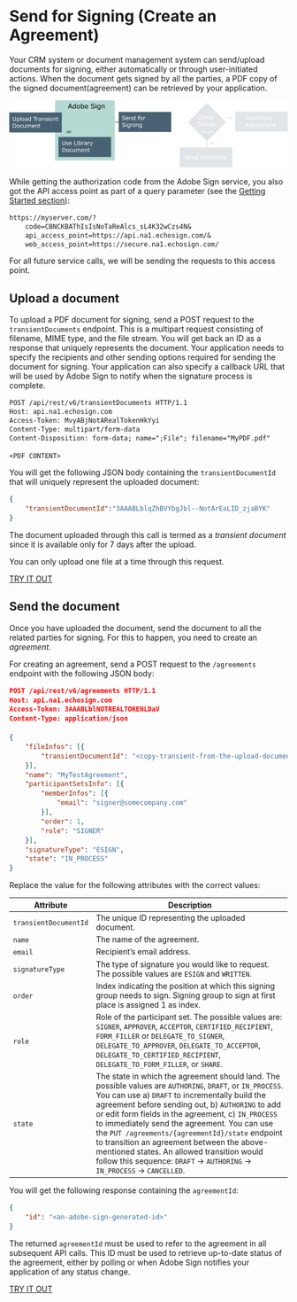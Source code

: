 # Send for Signing (Create an Agreement)

Your CRM system or document management system can send/upload documents for signing, either automatically or through user-initiated actions. When the document gets signed by all the parties, a PDF copy of the signed document(agreement) can be retrieved by your application.

![Sending a document for signing](../img/sign_devguide_1.png)

While getting the authorization code from the Adobe Sign service, you also got the API access point as part of a query parameter (see the  [Getting Started section](../gstarted/get_access_token.md)):

```http
https://myserver.com/?  
    code=CBNCKBAThIsIsNoTaReAlcs_sL4K32wCzs4N&
    api_access_point=https://api.na1.echosign.com/&
    web_access_point=https://secure.na1.echosign.com/
```

For all future service calls, we will be sending the requests to this access point.

## Upload a document
To upload a PDF document for signing, send a POST request to the `transientDocuments` endpoint. This is a multipart request consisting of filename, MIME type, and the file stream. You will get back an ID as a response that uniquely represents the document. Your application needs to specify the recipients and other sending options required for sending the document for signing. Your application can also specify a callback URL that will be used by Adobe Sign to notify when the signature process is complete.

```http
POST /api/rest/v6/transientDocuments HTTP/1.1
Host: api.na1.echosign.com
Access-Token: MvyABjNotARealTokenHkYyi
Content-Type: multipart/form-data
Content-Disposition: form-data; name=";File"; filename="MyPDF.pdf"

<PDF CONTENT>
```

You will get the following JSON body containing the `transientDocumentId` that will uniquely represent the uploaded document:

```json
{
    "transientDocumentId":"3AAABLblqZhBVYbgJbl--NotArEaLID_zjaBYK"
}
```

The document uploaded through this call is termed as a _transient document_ since it is available only for 7 days after the upload.

You can only upload one file at a time through this request.

[TRY IT OUT](https://secure.na1.echosign.com/public/docs/restapi/v6#!/transientDocuments/createTransientDocument)

## Send the document
Once you have uploaded the document, send the document to all the related parties for signing. For this to happen, you need to create an _agreement._

For creating an agreement, send a POST request to the `/agreements` endpoint with the following JSON body:

```json
POST /api/rest/v6/agreements HTTP/1.1
Host: api.na1.echosign.com
Access-Token: 3AAABLblNOTREALTOKENLDaV
Content-Type: application/json

{
    "fileInfos": [{
        "transientDocumentId": "<copy-transient-from-the-upload-document-step>"
    }],
    "name": "MyTestAgreement",
    "participantSetsInfo": [{
        "memberInfos": [{
            "email": "signer@somecompany.com"
        }],
        "order": 1,
        "role": "SIGNER"
    }],
    "signatureType": "ESIGN",
    "state": "IN_PROCESS"
}
```

Replace the value for the following attributes with the correct values:

| Attribute | Description |
|---|---|
| `transientDocumentId` | The unique ID representing the uploaded document. |
| `name` | The name of the agreement. |
| `email` | Recipient&rsquo;s email address. |
| `signatureType` | The type of signature you would like to request. The possible values are `ESIGN` and `WRITTEN`. |
| `order` | Index indicating the position at which this signing group needs to sign. Signing group to sign at first place is assigned 1 as index. |
| `role` | Role of the participant set. The possible values are: `SIGNER`, `APPROVER`, `ACCEPTOR`, `CERTIFIED_RECIPIENT`,  `FORM_FILLER` or `DELEGATE_TO_SIGNER`, `DELEGATE_TO_APPROVER`, `DELEGATE_TO_ACCEPTOR`, `DELEGATE_TO_CERTIFIED_RECIPIENT`, `DELEGATE_TO_FORM_FILLER`, or `SHARE`. |
| `state` | The state in which the agreement should land. The possible values are `AUTHORING`, `DRAFT`, or `IN_PROCESS`. You can use a) `DRAFT` to incrementally build the agreement before sending out, b) `AUTHORING` to add or edit form fields in the agreement, c) `IN_PROCESS` to immediately send the agreement. You can use the `PUT /agreements/{agreementId}/state` endpoint to transition an agreement between the above-mentioned states. An allowed transition would follow this sequence: `DRAFT` -&gt; `AUTHORING` -&gt; `IN_PROCESS` -&gt; `CANCELLED`.


You will get the following response containing the `agreementId`:

```json
{
    "id": "<an-adobe-sign-generated-id>"
}
```

The returned `agreementId` must be used to refer to the agreement in all subsequent API calls. This ID must be used to retrieve up-to-date status of the agreement, either by polling or when Adobe Sign notifies your application of any status change.

[TRY IT OUT](https://secure.na1.echosign.com/public/docs/restapi/v6#!/agreements/)